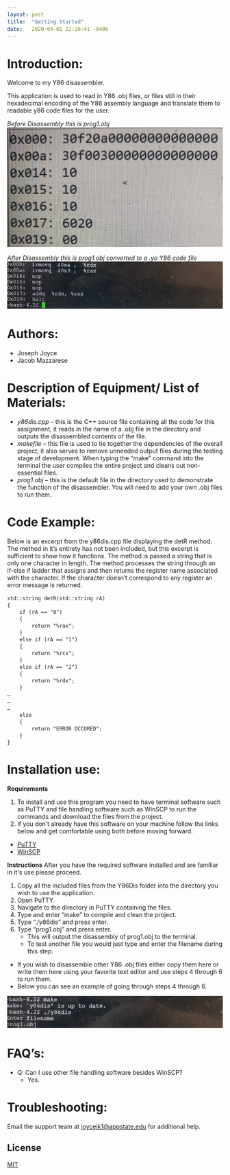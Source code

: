 ```yaml
---
layout: post
title:  "Getting Started"
date:   2020-04-01 12:26:41 -0400
---
```


# Introduction: 
	
Welcome to my Y86 disassembler. 

This application is used to read in Y86 .obj files, or files still in their hexadecimal encoding of the Y86 assembly language and translate them to readable y86 code files for the user.

_Before Disassembly this is prog1.obj_
![Before Disassembling](https://github.com/JosephJoyce535/Y86Dis/blob/gh-pages/P2image2.jpg?raw=true)

_After Disassembly this is prog1.obj converted to a .yo Y86 code file_
![After Disassembling](https://github.com/JosephJoyce535/Y86Dis/blob/gh-pages/P2image3.jpg?raw=true)

# Authors: 

* Joseph Joyce
* Jacob Mazzarese

# Description of Equipment/ List of Materials:

* _y86dis.cpp_ – this is the C++ source file containing all the code for this assignment, it reads in the name of a .obj file in the directory and outputs the disassembled contents of the file.
* _makefile_ – this file is used to tie together the dependencies of the overall project; it also serves to remove unneeded output files during the testing stage of development. When typing the “make” command into the terminal the user compiles the entire project and cleans out non-essential files.
* _prog1.obj_ – this is the default file in the directory used to demonstrate the function of the disassembler. You will need to add your own .obj files to run them.

# Code Example:

Below is an excerpt from the y86dis.cpp file displaying the detR method. The method in it’s entirety has not been included, but this excerpt is sufficient to show how it functions. The method is passed a string that is only one character in length. The method processes the string through an if-else if ladder that assigns and then returns the register name associated with the character. If the character doesn’t correspond to any register an error message is returned.
	
	std::string detR(std::string rA)
	{
		if (rA == "0")
		{
			return "%rax";
		}
		else if (rA == "1")
		{
			return "%rcx";
		}
		else if (rA == "2")
		{
			return "%rdx";
		}
	…	
	…
	…
		else 
		{
			return "ERROR OCCURED";
		}
	}


# Installation use:
**Requirements**
	
1. 	To install and use this program you need to have terminal software such as PuTTY and file handling software such as WinSCP to run the commands and download the files from the project. 
2.	If you don’t already have this software on your machine follow the links below and get comfortable using both before moving forward.
* [PuTTY](https://www.putty.org/)
* [WinSCP](https://winscp.net/eng/docs/guide_install)

**Instructions**
After you have the required software installed and are familiar in it's use please proceed.
1.	Copy all the included files from the Y86Dis folder into the directory you wish to use the application.
2.	Open PuTTY
3.	Navigate to the directory in PuTTY containing the files.
4.	Type and enter “make” to compile and clean the project.
5.	Type “./y86dis” and press enter.
6.	Type “prog1.obj” and press enter. 
	* This will output the disassembly of prog1.obj to the terminal. 
	* To test another file you would just type and enter the filename during this step.

* If you wish to disassemble other Y86 .obj files either copy them here or write them here using your favorite text editor and use steps 4 through 6 to run them.
* Below you can see an example of going through steps 4 through 6.

![Instructions](https://github.com/JosephJoyce535/Y86Dis/blob/gh-pages/P2image1.jpg?raw=true)

# FAQ’s:
	
* Q: Can I use other file handling software besides WinSCP?
	* Yes.

# Troubleshooting:
Email the support team at joycejk1@appstate.edu for additional help.
## License
[MIT](https://github.com/JosephJoyce535/Y86Dis/blob/gh-pages/LICENSE)
